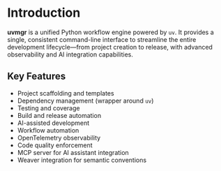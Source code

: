# Introduction

**uvmgr** is a unified Python workflow engine powered by `uv`. It provides a single, consistent command-line interface to streamline the entire development lifecycle—from project creation to release, with advanced observability and AI integration capabilities.

## Key Features

- Project scaffolding and templates
- Dependency management (wrapper around `uv`)
- Testing and coverage
- Build and release automation
- AI-assisted development
- Workflow automation
- OpenTelemetry observability
- Code quality enforcement
- MCP server for AI assistant integration
- Weaver integration for semantic conventions 